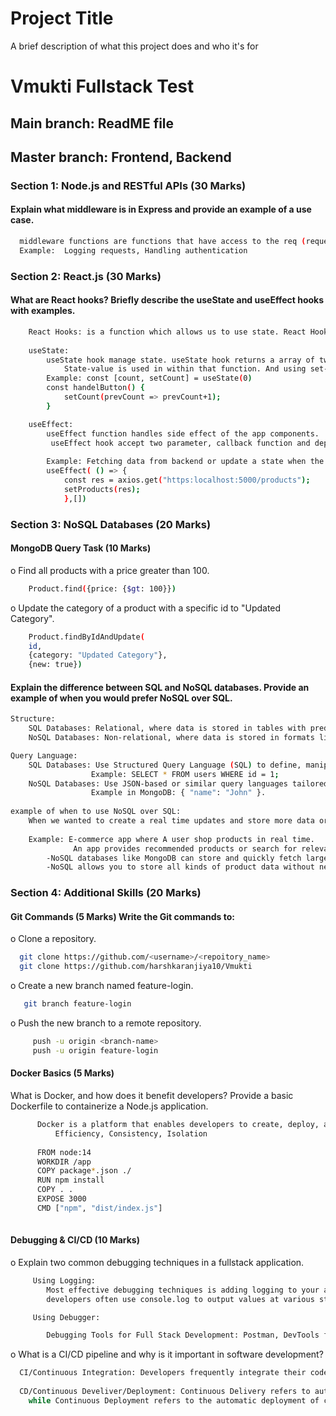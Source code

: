 
# Project Title

A brief description of what this project does and who it's for


# Vmukti Fullstack Test

## Main branch: ReadME file
## Master branch: Frontend, Backend


### Section 1: Node.js and RESTful APIs (30 Marks)
#### Explain what middleware is in Express and provide an example of a use case.

```bash
  middleware functions are functions that have access to the req (request), res (response), and next objects. 
  Example:  Logging requests, Handling authentication
```

### Section 2: React.js (30 Marks) 
#### What are React hooks? Briefly describe the useState and useEffect hooks with examples.  
```bash
    React Hooks: is a function which allows us to use state. React Hooks provides side effects, manage state without writing a class components.
    
    useState:
        useState hook manage state. useState hook returns a array of two element. first is state value and second element is function.
            State-value is used in within that function. And using set-function we change the value of the state.
        Example: const [count, setCount] = useState(0)
        const handelButton() {
            setCount(prevCount => prevCount+1);
        }

    useEffect:
        useEffect function handles side effect of the app components.
         useEffect hook accept two parameter, callback function and dependencies (optional). 
        
        Example: Fetching data from backend or update a state when the dependencies get change.
        useEffect( () => {
            const res = axios.get("https:localhost:5000/products");
            setProducts(res);
            },[])

```

### Section 3: NoSQL Databases (20 Marks)
#### MongoDB Query Task (10 Marks) 
o Find all products with a price greater than 100. 
```bash
    Product.find({price: {$gt: 100}})
```
o Update the category of a product with a specific id to "Updated Category".
```bash
    Product.findByIdAndUpdate(
    id, 
    {category: "Updated Category"}, 
    {new: true})
```

#### Explain the difference between SQL and NoSQL databases. Provide an example of when you would prefer NoSQL over SQL.
```bash
Structure:
    SQL Databases: Relational, where data is stored in tables with predefined rows and columns.
    NoSQL Databases: Non-relational, where data is stored in formats like key-value pairs, documents, wide-columns, or graphs.

Query Language:
    SQL Databases: Use Structured Query Language (SQL) to define, manipulate, and query data.
                  Example: SELECT * FROM users WHERE id = 1;
    NoSQL Databases: Use JSON-based or similar query languages tailored to the database type.
                  Example in MongoDB: { "name": "John" }.
     
example of when to use NoSQL over SQL:
    When we wanted to create a real time updates and store more data or retrive more data from database. Then use NOSQL.
    
    Example: E-commerce app where A user shop products in real time.
              An app provides recommended products or search for relevant products.
        -NoSQL databases like MongoDB can store and quickly fetch large amounts of user
        -NoSQL allows you to store all kinds of product data without needing a fixed table structure. 
```

### Section 4: Additional Skills (20 Marks) 
#### Git Commands (5 Marks) Write the Git commands to: 
o Clone a repository.

```bash
  git clone https://github.com/<username>/<repoitory_name>
  git clone https://github.com/harshkaranjiya10/Vmukti
``` 

o Create a new branch named feature-login. 
```bash
   git branch feature-login
``` 

o Push the new branch to a remote repository. 
```bash 
     push -u origin <branch-name>
     push -u origin feature-login
```

#### Docker Basics (5 Marks) 
What is Docker, and how does it benefit developers? Provide a basic Dockerfile to containerize a Node.js application. 
```bash 
      Docker is a platform that enables developers to create, deploy, and run applications in isolated environments called containers. 
          Efficiency, Consistency, Isolation
      
      FROM node:14  
      WORKDIR /app
      COPY package*.json ./
      RUN npm install
      COPY . .
      EXPOSE 3000
      CMD ["npm", "dist/index.js"]
      
```

#### Debugging & CI/CD (10 Marks) 
o Explain two common debugging techniques in a fullstack application. 
```bash 
     Using Logging:
        Most effective debugging techniques is adding logging to your application. In Node.js, 
        developers often use console.log to output values at various stages of the app to trace data flow or identify errors.

     Using Debugger:

        Debugging Tools for Full Stack Development: Postman, DevTools for frontend

```   

o What is a CI/CD pipeline and why is it important in software development?

```bash
  CI/Continuous Integration: Developers frequently integrate their code
  
  CD/Continuous Develiver/Deployment: Continuous Delivery refers to automatically pushing code to a staging environment, 
    while Continuous Deployment refers to the automatic deployment of code to production.
```  
